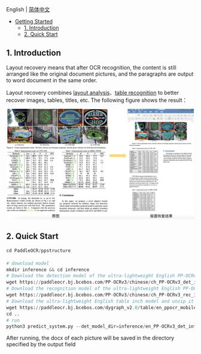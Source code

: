 English | [简体中文](README_ch.md)

- [Getting Started](#getting-started)
  - [1.  Introduction](#1)
  - [2. Quick Start](#2)

<a name="1"></a>

## 1.  Introduction

Layout recovery means that after OCR recognition, the content is still arranged like the original document pictures, and the paragraphs are output to word document in the same order.

Layout recovery combines [layout analysis](../layout/README.md)、[table recognition](../table/README.md) to better recover images, tables, titles, etc.
The following figure shows the result：

<div align="center">
<img src="../docs/table/recovery.jpg"  width = "700" />
</div>

<a name="2"></a>

## 2. Quick Start

```python
cd PaddleOCR/ppstructure

# download model
mkdir inference && cd inference
# Download the detection model of the ultra-lightweight English PP-OCRv3 model and unzip it
wget https://paddleocr.bj.bcebos.com/PP-OCRv3/chinese/ch_PP-OCRv3_det_infer.tar && tar xf ch_PP-OCRv3_det_infer.tar
# Download the recognition model of the ultra-lightweight English PP-OCRv3 model and unzip it
wget https://paddleocr.bj.bcebos.com/PP-OCRv3/chinese/ch_PP-OCRv3_rec_infer.tar && tar xf  ch_PP-OCRv3_rec_infer.tar
# Download the ultra-lightweight English table inch model and unzip it
wget https://paddleocr.bj.bcebos.com/dygraph_v2.0/table/en_ppocr_mobile_v2.0_table_structure_infer.tar && tar xf en_ppocr_mobile_v2.0_table_structure_infer.tar
cd ..
# run
python3 predict_system.py --det_model_dir=inference/en_PP-OCRv3_det_infer --rec_model_dir=inference/en_PP-OCRv3_rec_infer --table_model_dir=inference/en_ppocr_mobile_v2.0_table_structure_infer --rec_char_dict_path=../ppocr/utils/en_dict.txt --table_char_dict_path=../ppocr/utils/dict/table_structure_dict.txt --output ./output/table --rec_image_shape=3,48,320 --vis_font_path=../doc/fonts/simfang.ttf --recovery=True --image_dir=./docs/table/1.png
```

After running, the docx  of each picture will be saved in the directory specified by the output field